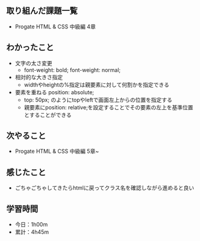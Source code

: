 ## 取り組んだ課題一覧
- Progate HTML & CSS 中級編 4章
## わかったこと
- 文字の太さ変更
    - font-weight: bold; font-weight: normal;
 - 相対的な大きさ指定
   - widthやheightの%指定は親要素に対して何割かを指定できる
- 要素を重ねる position: absolute;
    - top: 50px; のようにtopやleftで画面左上からの位置を指定する
    - 親要素にposition: relative;を設定することでその要素の左上を基準位置とすることができる
## 次やること
- Progate HTML & CSS 中級編 5章~
## 感じたこと
- ごちゃごちゃしてきたらhtmlに戻ってクラス名を確認しながら進めると良い
## 学習時間
- 今日：1h00m
- 累計：4h45m